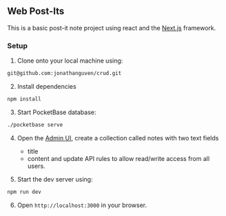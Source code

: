 ## Web Post-Its
This is a basic post-it note project using react and the [Next.js](https://nextjs.org/) framework.

### Setup
1. Clone onto your local machine using:
``` bash
git@github.com:jonathanguven/crud.git
```
2. Install dependencies
```bash
npm install
```
3. Start PocketBase database:
``` bash
./pocketbase serve
```

4. Open the [Admin UI](http://127.0.0.1:8090/_/), create a collection called notes with two text fields
   - title
   - content
   and update API rules to allow read/write access from all users.

6. Start the dev server using:
```bash
npm run dev
```

6. Open `http://localhost:3000` in your browser.


